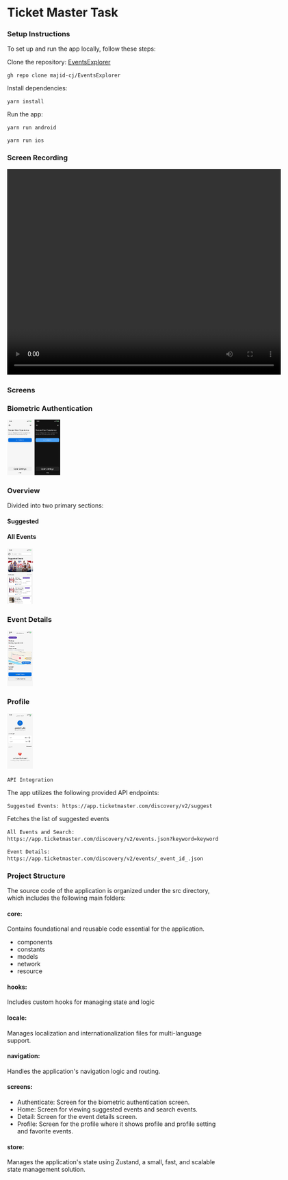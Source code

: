 # Ticket Master Task


### Setup Instructions

To set up and run the app locally, follow these steps:

Clone the repository: [EventsExplorer](https://github.com/majid-cj/EventsExplorer)

```
gh repo clone majid-cj/EventsExplorer
```


Install dependencies:

```
yarn install
```

Run the app:

```
yarn run android
```

```
yarn run ios
```
### Screen Recording


<video src="https://raw.githubusercontent.com/majid-cj/assets/refs/heads/master/recording-1.mp4" controls width="640" height="480"></video>


### Screens


### Biometric Authentication

<img src="https://raw.githubusercontent.com/majid-cj/assets/refs/heads/master/screen-1.PNG" alt="Alt Text" width="60" height="130">

<img src="https://raw.githubusercontent.com/majid-cj/assets/refs/heads/master/screen-2.PNG" alt="Alt Text" width="60" height="130">



### Overview

Divided into two primary sections:

#### Suggested


#### All Events
<img src="https://raw.githubusercontent.com/majid-cj/assets/refs/heads/master/screen-3.PNG" alt="Alt Text" width="60" height="130">


### Event Details
<img src="https://raw.githubusercontent.com/majid-cj/assets/refs/heads/master/screen-5.PNG" alt="Alt Text" width="60" height="130">



### Profile
<img src="https://raw.githubusercontent.com/majid-cj/assets/refs/heads/master/screen-4.PNG" alt="Alt Text" width="60" height="130">


```
API Integration
```

The app utilizes the following provided API endpoints:

```
Suggested Events: https://app.ticketmaster.com/discovery/v2/suggest
```
Fetches the list of suggested events

```
All Events and Search: https://app.ticketmaster.com/discovery/v2/events.json?keyword=keyword
```


```
Event Details: https://app.ticketmaster.com/discovery/v2/events/_event_id_.json
```


### Project Structure
The source code of the application is organized under the src directory, which includes the following main folders:

#### core:
Contains foundational and reusable code essential for the application.
- components
- constants
- models
- network
- resource

#### hooks:
Includes custom hooks for managing state and logic

#### locale:
Manages localization and internationalization files for multi-language support.

#### navigation:
Handles the application's navigation logic and routing.

#### screens:

- Authenticate: Screen for the biometric authentication screen.
- Home: Screen for viewing suggested events and search events.
- Detail: Screen for the event details screen.
- Profile: Screen for the profile where it shows profile and profile setting and favorite events.


#### store:
Manages the application's state using Zustand, a small, fast, and scalable state management solution.
